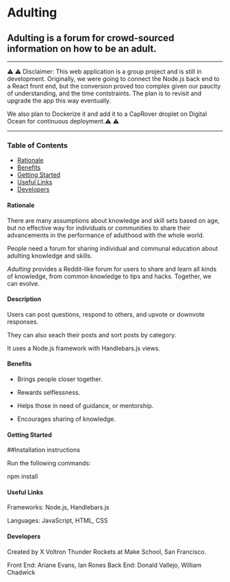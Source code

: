 <!-- Headings -->
# **Adulting**





## Adulting is a forum for crowd-sourced information on how to be an adult.

___

⚠️ ⚠️ Disclaimer: This web application is a group project and is still in development. 
Originally, we were going to connect the Node.js back end to a React front end, 
but the conversion proved too complex given our paucity of understanding, and 
the time contstraints. 
The plan is to revisit and upgrade the app this way eventually.

We also plan to Dockerize it and add it to a CapRover droplet on Digital Ocean for 
continuous deployment.⚠️ ⚠️ 
___


### Table of Contents

* [Rationale](#Rationale)
* [Benefits](#Benefits)
* [Getting Started](#Getting_Started)
* [Useful Links](#Useful_Links)
* [Developers](#Developers)


#### Rationale

There are many assumptions about knowledge and skill sets based on age, but no effective 
way for individuals or communities to share their advancements in the performance of adulthood 
with the whole world.

People need a forum for sharing individual and communal education about adulting knowledge and skills. 

*Adulting* provides a Reddit-like forum for users to share and learn all kinds of knowledge,
from common knowledge to tips and hacks. Together, we can evolve.


#### Description

Users can post questions, respond to others, and upvote or downvote responses. 

They can also seach their posts and sort posts by category.

It uses a Node.js framework with Handlebars.js views. 


#### Benefits

- Brings people closer together. 

- Rewards selflessness.

- Helps those in need of guidance, or mentorship.

- Encourages sharing of knowledge.


#### Getting Started

##Installation instructions

Run the following commands:

npm install 


#### Useful Links

Frameworks: Node.js, Handlebars.js

Languages: JavaScript, HTML, CSS


#### Developers

Created by X Voltron Thunder Rockets at Make School, San Francisco.

Front End: Ariane Evans, Ian Rones
Back End: Donald Vallejo, William Chadwick
